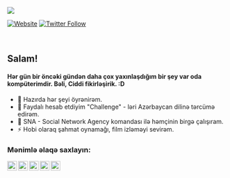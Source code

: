 ![](https://komarev.com/ghpvc/?username=ceyhunqulieff&color=green)

[![Website](https://img.shields.io/website?label=sna.az&style=for-the-badge&url=https%3A%2F%2Fsna.az)](https://sna.az)
[![Twitter Follow](https://img.shields.io/twitter/follow/ceyhunqulieff?color=1DA1F2&logo=twitter&style=for-the-badge)](https://twitter.com/intent/follow?original_referer=https%3A%2F%2Fgithub.com%2Fceyhunqulieff&screen_name=ceyhunqulieff)

<br>

## Salam!

#### Hər gün bir öncəki gündən daha çox yaxınlaşdığım bir şey var oda kompüterimdir. Bəli, Ciddi fikirləşirik. :D

- 🌱 Hazırda hər şeyi öyrənirəm.
- 👯 Faydalı hesab etdiyim "Challenge" - ləri Azərbaycan dilinə tərcümə edirəm.
- 🥅 SNA - Social Network Agency komandası ilə həmçinin birgə çalışıram.
- ⚡ Hobi olaraq şahmat oynamağı, film izləməyi sevirəm.

### Mənimlə əlaqə saxlayın:

[<img align="left" alt="SNA.az" width="22px" src="https://www.iconfinder.com/icons/1891027/download/svg/4096" />][website]
[<img align="left" alt="ceyhunqulieff | YouTube" width="22px" src="https://www.iconfinder.com/icons/5296521/download/svg/4096" />][youtube]
[<img align="left" alt="ceyhunqulieff | Twitter" width="22px" src="https://www.iconfinder.com/icons/5296514/download/svg/4096" />][twitter]
[<img align="left" alt="ceyhunqulieff | LinkedIn" width="22px" src="https://www.iconfinder.com/icons/5296501/download/png/512" />][linkedin]
[<img align="left" alt="ceyhunqulieff | Instagram" width="22px" src="https://www.iconfinder.com/icons/5296765/download/svg/4096" />][instagram]

<br>

[website]: https://SNA.az
[twitter]: https://twitter.com/ceyhunqulieff
[youtube]: https://www.youtube.com/channel/UClUe8YhIfOKzU0DMIEs6Qsw
[instagram]: https://instagram.com/ceyhunqulieff
[linkedin]: https://linkedin.com/in/ceyhunqulieff
